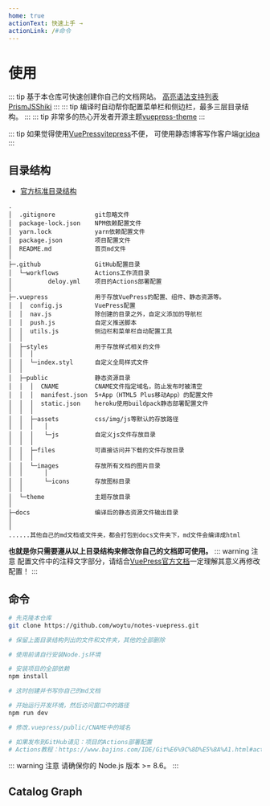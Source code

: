 ```yaml
---
home: true
actionText: 快速上手 →
actionLink: /#命令
---
```


# 使用

::: tip
基于本仓库可快速创建你自己的文档网站。
[高亮语法支持列表](https://prismjs.com/#supported-languages)
[PrismJS](https://github.com/PrismJS)[Shiki](https://github.com/shikijs/shiki)
:::
::: tip
编译时自动帮你配置菜单栏和侧边栏，最多三层目录结构。
:::
::: tip
非常多的热心开发者开源主题[vuepress-theme](https://github.com/search?q=vuepress-theme)
:::

::: tip
如果觉得使用[VuePress](https://v2.vuepress.vuejs.org)[vitepress](https://vitepress.vuejs.org)不便，
可使用静态博客写作客户端[gridea](https://github.com/getgridea/gridea)
:::

## 目录结构

* [官方标准目录结构](https://vuepress.vuejs.org/zh/guide/directory-structure.html)

```
.
│  .gitignore           git忽略文件
│  package-lock.json    NPM依赖配置文件
│  yarn.lock            yarn依赖配置文件
│  package.json         项目配置文件
│  README.md            首页md文件
│  
├─.github               GitHub配置目录
│  └─workflows          Actions工作流目录
│          deloy.yml    项目的Actions部署配置
│          
├─.vuepress             用于存放VuePress的配置、组件、静态资源等。
│  │  config.js         VuePress配置
│  │  nav.js            除创建的目录之外，自定义添加的导航栏
│  │  push.js           自定义推送脚本
│  │  utils.js          侧边栏和菜单栏自动配置工具
│  │  
│  ├─styles             用于存放样式相关的文件
│  │  │  
│  │  └─index.styl      自定义全局样式文件
│  │  
│  ├─public             静态资源目录
│  │  │  CNAME          CNAME文件指定域名，防止发布时被清空
│  │  │  manifest.json  5+App（HTML5 Plus移动App）的配置文件
│  │  │  static.json    heroku使用buildpack静态部署配置文件
│  │  │  
│  │  ├─assets          css/img/js等默认的存放路径
│  │  │   │  
│  │  │   └─js          自定义js文件存放目录
│  │  │  
│  │  ├─files           可直接访问并下载的文件存放目录
│  │  │      
│  │  └─images          存放所有文档的图片目录
│  │      │  
│  │      └─icons       存放图标目录
│  │              
│  └─theme              主题存放目录
│              
├─docs                  编译后的静态资源文件输出目录
│
│
......其他自己的md文档或文件夹，都会打包到docs文件夹下，md文件会编译成html
```
**也就是你只需要遵从以上目录结构来修改你自己的文档即可使用。**
::: warning 注意
配置文件中的注释文字部分，请结合[VuePress官方文档](https://vuepress.vuejs.org/zh/config)一定理解其意义再修改配置！
:::

## 命令

``` bash
# 先克隆本仓库
git clone https://github.com/woytu/notes-vuepress.git

# 保留上面目录结构列出的文件和文件夹，其他的全部删除

# 使用前请自行安装Node.js环境

# 安装项目的全部依赖
npm install

# 这时创建并书写你自己的md文档

# 开始运行开发环境，然后访问窗口中的路径
npm run dev

# 修改.vuepress/public/CNAME中的域名

# 如果发布到GitHub请见：项目的Actions部署配置
# Actions教程：https://www.bajins.com/IDE/Git%E6%9C%8D%E5%8A%A1.html#actions

```

::: warning 注意
请确保你的 Node.js 版本 >= 8.6。
:::


## Catalog Graph

<CatalogGraph />
